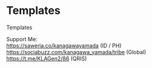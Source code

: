 # Templates
Templates

Support Me: <br />
https://saweria.co/kanagawayamada (ID / PH) <br />
https://sociabuzz.com/kanagawa_yamada/tribe (Global) <br />
https://t.me/KLAGen2/86 (QRIS) <br />
